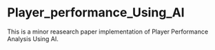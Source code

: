 # Player_performance_Using_AI
This is a minor reasearch paper implementation of Player Performance Analysis Using AI.
